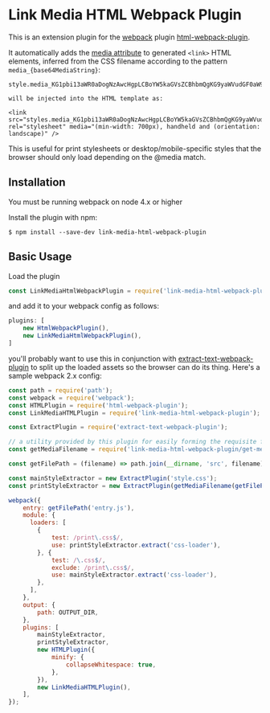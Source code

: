 Link Media HTML Webpack Plugin
==============================

This is an extension plugin for the [webpack](http://webpack.github.io) plugin [html-webpack-plugin](https://github.com/ampedandwired/html-webpack-plugin).

It automatically adds the [media attribute](https://developer.mozilla.org/en-US/docs/Web/HTML/Element/link#Attributes) to generated `<link>` HTML elements, inferred from the CSS filename according to the pattern `media_{base64MediaString}`:

```
style.media_KG1pbi13aWR0aDogNzAwcHgpLCBoYW5kaGVsZCBhbmQgKG9yaWVudGF0aW9uOiBsYW5kc2NhcGUp.css

will be injected into the HTML template as:

<link src="styles.media_KG1pbi13aWR0aDogNzAwcHgpLCBoYW5kaGVsZCBhbmQgKG9yaWVudGF0aW9uOiBsYW5kc2NhcGUp.css" rel="stylesheet" media="(min-width: 700px), handheld and (orientation: landscape)" />
```

This is useful for print stylesheets or desktop/mobile-specific styles that the browser should only load depending on the @media match.

Installation
------------

You must be running webpack on node 4.x or higher

Install the plugin with npm:

```shell
$ npm install --save-dev link-media-html-webpack-plugin
```

Basic Usage
-----------

Load the plugin

```js
const LinkMediaHtmlWebpackPlugin = require('link-media-html-webpack-plugin');
```

and add it to your webpack config as follows:

```js
plugins: [
    new HtmlWebpackPlugin(),
    new LinkMediaHtmlWebpackPlugin(),
]
```

you'll probably want to use this in conjunction with [extract-text-webpack-plugin](https://github.com/webpack-contrib/extract-text-webpack-plugin) to split up the loaded assets so the browser can do its thing. Here's a sample webpack 2.x config:

```js
const path = require('path');
const webpack = require('webpack');
const HTMLPlugin = require('html-webpack-plugin');
const LinkMediaHTMLPlugin = require('link-media-html-webpack-plugin');

const ExtractPlugin = require('extract-text-webpack-plugin');

// a utility provided by this plugin for easily forming the requisite filename syntax
const getMediaFilename = require('link-media-html-webpack-plugin/get-media-filename');

const getFilePath = (filename) => path.join(__dirname, 'src', filename);

const mainStyleExtractor = new ExtractPlugin('style.css');
const printStyleExtractor = new ExtractPlugin(getMediaFilename(getFilePath('style.print.css')));

webpack({
    entry: getFilePath('entry.js'),
    module: {
      loaders: [
        {
            test: /print\.css$/,
            use: printStyleExtractor.extract('css-loader'),
        }, {
            test: /\.css$/,
            exclude: /print\.css$/,
            use: mainStyleExtractor.extract('css-loader'),
        },
      ],
    },
    output: {
        path: OUTPUT_DIR,
    },
    plugins: [
        mainStyleExtractor,
        printStyleExtractor,
        new HTMLPlugin({
            minify: {
                collapseWhitespace: true,
            },
        }),
        new LinkMediaHTMLPlugin(),
    ],
});
```
